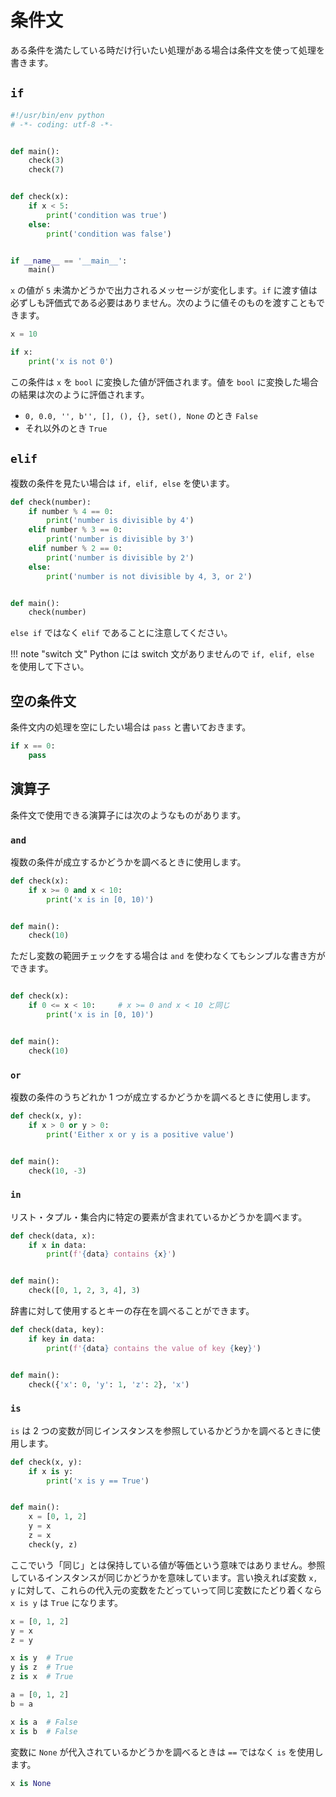 # 条件文

ある条件を満たしている時だけ行いたい処理がある場合は条件文を使って処理を書きます。

## `if`

```python
#!/usr/bin/env python
# -*- coding: utf-8 -*-


def main():
    check(3)
    check(7)


def check(x):
    if x < 5:
        print('condition was true')
    else:
        print('condition was false')


if __name__ == '__main__':
    main()
```

`x` の値が `5` 未満かどうかで出力されるメッセージが変化します。`if` に渡す値は必ずしも評価式である必要はありません。次のように値そのものを渡すこともできます。

```python
x = 10

if x:
    print('x is not 0')
```

この条件は `x` を `bool` に変換した値が評価されます。値を `bool` に変換した場合の結果は次のように評価されます。

- `0, 0.0, '', b'', [], (), {}, set(), None` のとき `False`
- それ以外のとき `True`

## `elif`

複数の条件を見たい場合は `if, elif, else` を使います。

```python
def check(number):
    if number % 4 == 0:
        print('number is divisible by 4')
    elif number % 3 == 0:
        print('number is divisible by 3')
    elif number % 2 == 0:
        print('number is divisible by 2')
    else:
        print('number is not divisible by 4, 3, or 2')


def main():
    check(number)
```

`else if` ではなく `elif` であることに注意してください。

!!! note "switch 文"
    Python には switch 文がありませんので `if, elif, else` を使用して下さい。

## 空の条件文

条件文内の処理を空にしたい場合は `pass` と書いておきます。

```python
if x == 0:
    pass
```

## 演算子

条件文で使用できる演算子には次のようなものがあります。

### `and`

複数の条件が成立するかどうかを調べるときに使用します。

```python
def check(x):
    if x >= 0 and x < 10:
        print('x is in [0, 10)')


def main():
    check(10)
```

ただし変数の範囲チェックをする場合は `and` を使わなくてもシンプルな書き方ができます。

```python

def check(x):
    if 0 <= x < 10:     # x >= 0 and x < 10 と同じ
        print('x is in [0, 10)')


def main():
    check(10)
```

### `or`

複数の条件のうちどれか 1 つが成立するかどうかを調べるときに使用します。

```python
def check(x, y):
    if x > 0 or y > 0:
        print('Either x or y is a positive value')


def main():
    check(10, -3)
```

### `in`

リスト・タプル・集合内に特定の要素が含まれているかどうかを調べます。

```python
def check(data, x):
    if x in data:
        print(f'{data} contains {x}')


def main():
    check([0, 1, 2, 3, 4], 3)
```

辞書に対して使用するとキーの存在を調べることができます。

```python
def check(data, key):
    if key in data:
        print(f'{data} contains the value of key {key}')


def main():
    check({'x': 0, 'y': 1, 'z': 2}, 'x')
```

### `is`

`is` は 2 つの変数が同じインスタンスを参照しているかどうかを調べるときに使用します。

```python
def check(x, y):
    if x is y:
        print('x is y == True')


def main():
    x = [0, 1, 2]
    y = x
    z = x
    check(y, z)
```

ここでいう「同じ」とは保持している値が等価という意味ではありません。参照しているインスタンスが同じかどうかを意味しています。言い換えれば変数 `x, y` に対して、これらの代入元の変数をたどっていって同じ変数にたどり着くなら `x is y` は `True` になります。

```python
x = [0, 1, 2]
y = x
z = y

x is y  # True
y is z  # True
z is x  # True

a = [0, 1, 2]
b = a

x is a  # False
x is b  # False
```

変数に `None` が代入されているかどうかを調べるときは `==` ではなく `is` を使用します。

```python
x is None
```
